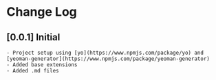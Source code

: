 # Change Log

## [0.0.1] Initial
    - Project setup using [yo](https://www.npmjs.com/package/yo) and [yeoman-generator](https://www.npmjs.com/package/yeoman-generator)
    - Added base extensions
    - Added .md files
